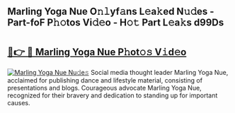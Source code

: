 ## Marling Yoga Nue O𝚗𝚕yf𝚊ns L𝚎a𝚔ed N𝚞𝚍es - Part-foF P𝚑𝚘tos Vi𝚍𝚎o - H𝚘𝚝 Part L𝚎a𝚔s d99Ds

# <h2><a href="http://kff7f7n.oniu.top/?m=Marling+Yoga+Nue">🔗👉 🔴 Marling Yoga Nue P𝚑ot𝚘𝚜 V𝚒d𝚎o</a></h2>

[![Marling Yoga Nue Nu𝚍e𝚜](https://i.imgur.com/0qMVB7G.gif)](http://kff7f7n.oniu.top/?m=Marling+Yoga+Nue)
Social media thought leader Marling Yoga Nue, acclaimed for publishing dance and lifestyle material, consisting of presentations and blogs. Courageous advocate Marling Yoga Nue, recognized for their bravery and dedication to standing up for important causes.  
